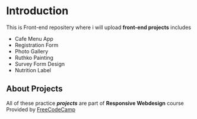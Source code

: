 # Introduction
This is Front-end repositery where i will upload **front-end projects** includes
<ul>
   <li>Cafe Menu App</li>
   <li>Registration Form</li>
  <li>Photo Gallery</li>
   <li>Ruthko Painting</li>
   <li>Survey Form Design</li>
   <li>Nutrition Label</li>
</ul>
<h2> About Projects</h2>
<p>All of these practice <i><b>projects</b></i> are part of <b>Responsive Webdesign</b> course   Provided by <a class="anchor" href="ps://www.freecodecamp.org/learn/">FreeCodeCamp</a></p>
